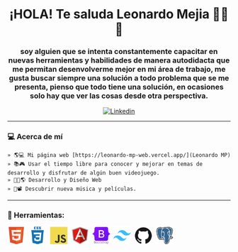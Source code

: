 <div id="header" align="center">
    <img src="https://media.tenor.com/A-ozELwp694AAAAC/thumbs-thumbs-up-kid.gif" width="200" alt="">
    <h1 align="center">¡HOLA! Te saluda Leonardo Mejia 👋🏼😁</h1>
    <h3 align="center">
        soy alguien que se intenta constantemente capacitar en nuevas herramientas y habilidades de manera autodidacta que me permitan desenvolverme mejor en mi área de trabajo, me gusta buscar siempre una solución a todo problema que se me presenta, pienso que todo tiene una solución, en ocasiones solo hay que ver las cosas desde otra perspectiva.
    </h3>
</div>

<!-- MIS BADGES -->
<div id="badges" align="center">
    <a href="https://www.linkedin.com/in/leonardo-miguel-mejia-perez-838649227/" target="_blank">
        <img src="https://img.shields.io/badge/Leonardo%20Miguel%20Mejia%20Perez-Linkedin-informational" alt="Linkedin">
    </a>
    
</div>

<!-- ACERCA DE MI -->
--- 

### 💻 Acerca de mí

    » 🌎💻 Mi página web [https://leonardo-mp-web.vercel.app/](Leonardo MP)
    » 📚🎮 Usar el tiempo libre para conocer y mejorar en temas de desarrollo y disfrutar de algún buen videojuego.
    » 💪🏼🌎 Desarrollo y Diseño Web
    » 🎼📽️ Descubrir nueva música y películas.
    
---

### 
<div align="left">
    <h3>🔨 Herramientas:</h3>
    <div>
        <img src="https://github.com/devicons/devicon/blob/master/icons/html5/html5-original.svg" alt="HTML5" title="HTML5" width="40" height="40">&nbsp;
        <img src="https://github.com/devicons/devicon/blob/master/icons/css3/css3-plain-wordmark.svg" alt="CSS3" title="CSS3" width="40" height="40">&nbsp;
        <img src="https://github.com/devicons/devicon/blob/master/icons/javascript/javascript-original.svg" alt="Java Script" title="Java Script" width="40" height="40">&nbsp;
        <img src="https://github.com/devicons/devicon/blob/master/icons/angularjs/angularjs-original.svg" alt="Angular" title="Angular" width="40" height="40">&nbsp;
        <img src="https://github.com/devicons/devicon/blob/master/icons/bootstrap/bootstrap-original-wordmark.svg" alt="Bootstrap" title="Bootstrap" width="40" height="40">&nbsp;
        <img src="https://github.com/devicons/devicon/blob/master/icons/tailwindcss/tailwindcss-plain.svg" alt="Tailwindcss" title="Tailwindcss" width="40" height="40">&nbsp;
        <img src="https://github.com/devicons/devicon/blob/master/icons/github/github-original.svg" alt="GitHub" title="GitHub" width="40" height="40">&nbsp;
        <img src="https://github.com/devicons/devicon/blob/master/icons/postgresql/postgresql-original.svg" alt="PostgreSQL" title="PostgreSQL" width="40" height="40">&nbsp;
    </div>
</div>
